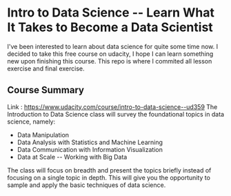Intro to Data Science -- Learn What It Takes to Become a Data Scientist 
==================================
I've been interested to learn about data science for quite some time now. I decided to take this free course on udacity, I hope I can learn something new upon finishing this course. This repo is where I commited all lesson exercise and final exercise.


Course Summary
------------
Link : https://www.udacity.com/course/intro-to-data-science--ud359
The Introduction to Data Science class will survey the foundational topics in data science, namely:

- Data Manipulation
- Data Analysis with Statistics and Machine Learning
- Data Communication with Information Visualization
- Data at Scale -- Working with Big Data

The class will focus on breadth and present the topics briefly instead of focusing on a single topic in depth. This will give you the opportunity to sample and apply the basic techniques of data science.